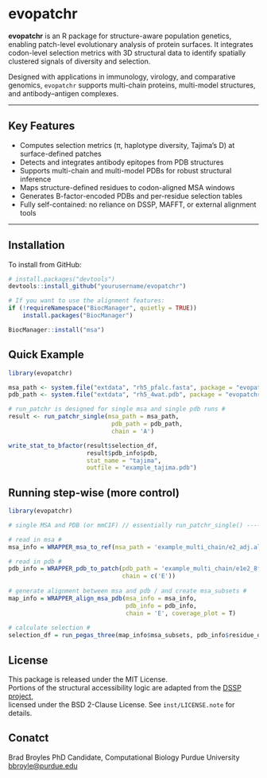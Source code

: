 # evopatchr

**evopatchr** is an R package for structure-aware population genetics, enabling patch-level evolutionary analysis of protein surfaces. It integrates codon-level selection metrics with 3D structural data to identify spatially clustered signals of diversity and selection.

Designed with applications in immunology, virology, and comparative genomics, `evopatchr` supports multi-chain proteins, multi-model structures, and antibody–antigen complexes.

---

## Key Features

- Computes selection metrics (π, haplotype diversity, Tajima’s D) at surface-defined patches
- Detects and integrates antibody epitopes from PDB structures
- Supports multi-chain and multi-model PDBs for robust structural inference
- Maps structure-defined residues to codon-aligned MSA windows
- Generates B-factor-encoded PDBs and per-residue selection tables
- Fully self-contained: no reliance on DSSP, MAFFT, or external alignment tools

---

## Installation

To install from GitHub:

```r
# install.packages("devtools")
devtools::install_github("yourusername/evopatchr")

# If you want to use the alignment features:
if (!requireNamespace("BiocManager", quietly = TRUE))
    install.packages("BiocManager")

BiocManager::install("msa")
```

## Quick Example

```r
library(evopatchr)

msa_path <- system.file("extdata", "rh5_pfalc.fasta", package = "evopatchr")
pdb_path <- system.file("extdata", "rh5_4wat.pdb", package = "evopatchr")

# run_patchr is designed for single msa and single pdb runs #
result <- run_patchr_single(msa_path = msa_path,
                             pdb_path = pdb_path,
                             chain = 'A')

write_stat_to_bfactor(result$selection_df,
                      result$pdb_info$pdb,
                      stat_name = "tajima",
                      outfile = "example_tajima.pdb")
```

## Running step-wise (more control)

```r
library(evopatchr)

# single MSA and PDB (or mmCIF) // essentially run_patchr_single() ----

# read in msa #
msa_info = WRAPPER_msa_to_ref(msa_path = 'example_multi_chain/e2_adj.aln')

# read in pdb #
pdb_info = WRAPPER_pdb_to_patch(pdb_path = 'example_multi_chain/e1e2_8fsj.pdb',
                                chain = c('E'))
  
# generate alignment between msa and pdb / and create msa_subsets #
map_info = WRAPPER_align_msa_pdb(msa_info = msa_info,
                                 pdb_info = pdb_info, 
                                 chain = 'E', coverage_plot = T)
  
# calculate selection #
selection_df = run_pegas_three(map_info$msa_subsets, pdb_info$residue_df)

```

## License

This package is released under the MIT License.  
Portions of the structural accessibility logic are adapted from the [DSSP project](https://github.com/PDB-REDO/dssp),  
licensed under the BSD 2-Clause License. See `inst/LICENSE.note` for details.

## Conatct

Brad Broyles
PhD Candidate, Computational Biology
Purdue University
bbroyle@purdue.edu
